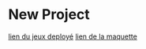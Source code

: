 # New Project
<a href="https://elated-golick-b0ec0a.netlify.app/"> lien du jeux deployé</a>
<a href="https://www.figma.com/file/zf2xm4LxOBMZ8vDxeNQOKb/Untitled?node-id=0%3A1"> lien de la maquette</a>
